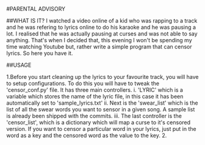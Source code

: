 #PARENTAL ADVISORY

##WHAT IS IT?
I watched a video online of a kid who was rapping to a track and he was refering to lyrics online to do his karaoke and he was pausing a lot. I realised that he was actually pausing at curses and was not able to say anything. That's when I decided that, this evening I won't be spending my time watching Youtube but, rather write a simple program that can censor lyrics. So here you have it.

##USAGE

1.Before you start cleaning up the lyrics to your favourite track, you will have to setup configurations. To do this you will have to tweak the 'censor_conf.py' file. It has three main controllers. 
    i. 'LYRIC' which is a variable which stores the name of the lyric file, in this case it has been automatically set to 'sample_lyrics.txt'
    ii. Next is the 'swear_list' which is the list of all the swear words you want to sensor in a given song. A sample list is already been shipped with the commits.
    iii. The last controller is the 'censor_list', which is a dictionary which will map a curse to it's censored version. If you want to censor a particular word in your lyrics, just put in the word as a key and the censored word as the value to the key.
2. 
